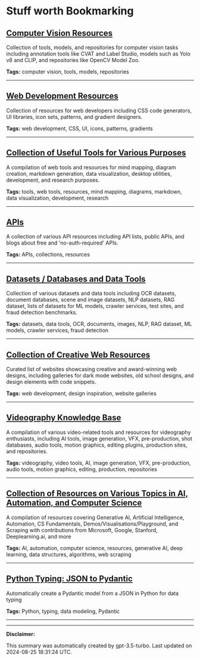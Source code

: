# Stuff worth Bookmarking

## [Computer Vision Resources](./computer-vision.md)

Collection of tools, models, and repositories for computer vision tasks including annotation tools like CVAT and Label Studio, models such as Yolo v8 and CLIP, and repositories like OpenCV Model Zoo.

**Tags:** computer vision, tools, models, repositories

---

## [Web Development Resources](./web-development.md)

Collection of resources for web developers including CSS code generators, UI libraries, icon sets, patterns, and gradient designers.

**Tags:** web development, CSS, UI, icons, patterns, gradients

---

## [Collection of Useful Tools for Various Purposes](./tools.md)

A compilation of web tools and resources for mind mapping, diagram creation, markdown generation, data visualization, desktop utilities, development, and research purposes.

**Tags:** tools, web tools, resources, mind mapping, diagrams, markdown, data visualization, development, research

---

## [APIs](./api.md)

A collection of various API resources including API lists, public APIs, and blogs about free and 'no-auth-required' APIs.

**Tags:** APIs, collections, resources

---

## [Datasets / Databases and Data Tools](./data.md)

Collection of various datasets and data tools including OCR datasets, document databases, scene and image datasets, NLP datasets, RAG dataset, lists of datasets for ML models, crawler services, test sites, and fraud detection benchmarks.

**Tags:** datasets, data tools, OCR, documents, images, NLP, RAG dataset, ML models, crawler services, fraud detection

---

## [Collection of Creative Web Resources](./creative.md)

Curated list of websites showcasing creative and award-winning web designs, including galleries for dark mode websites, old school designs, and design elements with code snippets.

**Tags:** web development, design inspiration, website galleries

---

## [Videography Knowledge Base](./videography.md)

A compilation of various video-related tools and resources for videography enthusiasts, including AI tools, image generation, VFX, pre-production, shot databases, audio tools, motion graphics, editing plugins, production sites, and repositories.

**Tags:** videography, video tools, AI, image generation, VFX, pre-production, audio tools, motion graphics, editing, production, repositories

---

## [Collection of Resources on Various Topics in AI, Automation, and Computer Science](./learning.md)

A compilation of resources covering Generative AI, Artificial Intelligence, Automation, CS Fundamentals, Demos/Visualisations/Playground, and Scraping with contributions from Microsoft, Google, Stanford, Deeplearning.ai, and more

**Tags:** AI, automation, computer science, resources, generative AI, deep learning, data structures, algorithms, web scraping

---

## [Python Typing: JSON to Pydantic](./python.md)

Automatically create a Pydantic model from a JSON in Python for data typing

**Tags:** Python, typing, data modeling, Pydantic

---

---

**Disclaimer:**

This summary was automatically created by gpt-3.5-turbo. Last updated on 2024-08-25 18:31:24 UTC.
